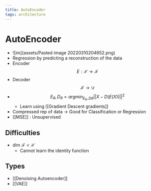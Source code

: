```yaml
---
title: AutoEncoder
tags: architecture
---
```


# AutoEncoder
- ![im](assets/Pasted image 20220310204652.png)
- Regression by predicting a reconstruction of the data
- Encoder $$E : \mathscr{X} \rightarrow \mathscr{F}$$
- Decoder $$\mathscr{F} \rightarrow \mathscr{D}$$
- $$E_\theta, D_\theta = argmin_{E_\theta, D\theta}||X-D(E(X))||^2$$
	- Learn using [[Gradient Descent gradients]]
- Compressed rep of data -> Good for Classification or Regression
- [[MSE]] : Unsupervised

## Difficulties
- dim $\mathscr{F} \lt \mathscr{X}$
	- Cannot learn the identity function

## Types
- [[Denoising Autoencoder]]
- [[VAE]]










